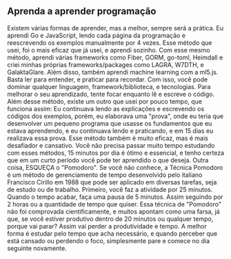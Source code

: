 ## Aprenda a aprender programação

Existem várias formas de aprender, mas a melhor, sempre será a prática.
Eu aprendi Go e JavaScript, lendo cada página da programação e reescrevendo os exemplos manualmente por 4 vezes.
Esse método que usei, foi o mais eficaz que já usei, e aprendi sozinho.
Com esse mesmo método, aprendi várias frameworks como Fiber, GORM, go-toml, Heimdall e criei minhas próprias frameworks/packages
como LAGRA, W7DTH, e GalaktaGlare. Além disso, também aprendi machine learning com a ml5.js.
Basta ler para entender, e praticar para recordar. Com isso, você pode dominar qualquer linguagem, framework/biblioteca, e
tecnologias. Para melhorar o seu aprendizado, tente focar enquanto lê e escreve o código.
Além desse método, existe um outro que usei por pouco tempo, que funciona assim: Eu continuava lendo as explicações
e escrevendo os códigos dos exemplos, porém, eu elaborava uma "prova", onde eu teria que desenvolver um pequeno programa
que usasse os fundamentos que eu estava aprendendo, e eu continuava lendo e praticando, e em 15 dias eu realizava essa
prova. Esse método também é muito eficaz, mas é mais desafiador e cansativo.
Você não precisa passar muito tempo estudando com esses métodos, 15 minutos por dia é ótimo e essencial, e tenho certeza
que em um curto período você pode ter aprendido o que deseja.
Outra coisa, ESQUEÇA o "Pomodoro". Se você não conhece, a Técnica Pomodoro é um método de gerenciamento de tempo desenvolvido pelo italiano Francisco Cirillo em 1988 que pode ser aplicado em diversas tarefas, seja de estudo ou de trabalho. Primeiro, você faz a atividade por 25 minutos. Quando o tempo acabar, faça uma pausa de 5 minutos. Assim seguindo por 2 horas ou a quantidade de
tempo que quiser. Essa técnica de "Pomodoro" não foi comprovada cientificamente, e muitos apontam como uma farsa, já
que, se você estiver produtivo dentro de 20 minutos ou qualquer tempo, porque vai parar? Assim vai perder a produtividade e
tempo. A melhor forma é estudar pelo tempo que acha necessário, e quando perceber que está cansado ou perdendo o foco,
simplesmente pare e comece no dia seguinte novamente.

